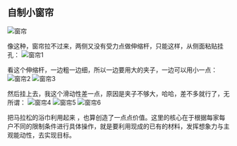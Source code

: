 ## 自制小窗帘
![窗帘](../images/5-生活小技巧/01-自制小窗帘/窗帘.webp)

像这种，窗帘拉不过来，两侧又没有受力点做伸缩杆，只能这样，从侧面粘贴挂孔：
![窗帘1](../images/5-生活小技巧/01-自制小窗帘/窗帘1.webp)

看这个伸缩杆，一边粗一边细，所以一边要用大的夹子，一边可以用小一点：
![窗帘2](../images/5-生活小技巧/01-自制小窗帘/窗帘2.webp)
![窗帘3](../images/5-生活小技巧/01-自制小窗帘/窗帘3.webp)

然后挂上去，我这个滑动性差一点，原因是夹子不够大，哈哈，差不多就行了，无所谓：
![窗帘4](../images/5-生活小技巧/01-自制小窗帘/窗帘4.webp)
![窗帘5](../images/5-生活小技巧/01-自制小窗帘/窗帘5.webp)
![窗帘6](../images/5-生活小技巧/01-自制小窗帘/窗帘6.webp)

把马拉松的浴巾利用起来 ，也算创造了一点点价值。这里的核心在于根据每家每户不同的限制条件进行具体操作，就是要利用现成的已有的材料，发挥想象力与主观能动性，去实现目标。